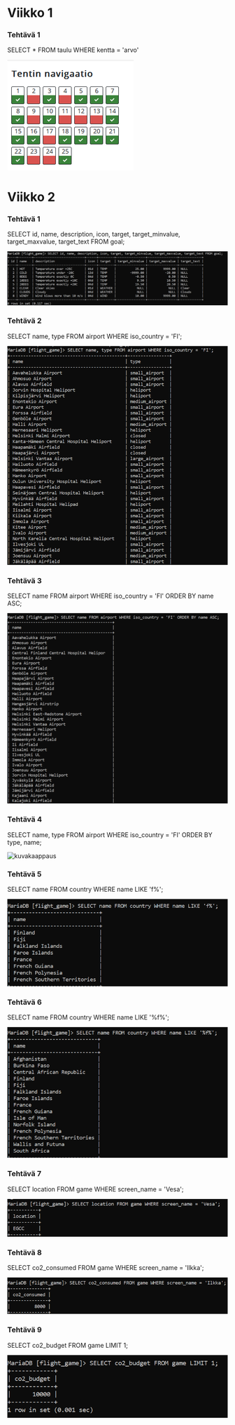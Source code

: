 # Viikko 1

### Tehtävä 1
SELECT * FROM taulu WHERE kentta = 'arvo'

![kuvakaappaus](viikko1.1.png)


# Viikko 2

### Tehtävä 1
SELECT id, name, description, icon, target, target_minvalue, target_maxvalue, target_text FROM goal;

![kuvakaappaus](Viikko2Teht1.png)

### Tehtävä 2
 SELECT name, type FROM airport WHERE iso_country = 'FI';

![kuvakaappaus](Viikko2Teht2.png)

### Tehtävä 3
SELECT name FROM airport WHERE iso_country = 'FI' ORDER BY name ASC;

![kuvakaappaus](Viikko2Teht3.png)


### Tehtävä 4
SELECT name, type FROM airport WHERE iso_country = 'FI' ORDER BY type, name;

![kuvakaappaus](Viikko2Teht)


### Tehtävä 5
SELECT name FROM country WHERE name LIKE 'f%';


![kuvakaappaus](Viikko2Teht5.png)


### Tehtävä 6
SELECT name FROM country WHERE name LIKE '%f%';


![kuvakaappaus](Viikko2Teht6.png)


### Tehtävä 7
SELECT location FROM game WHERE screen_name = 'Vesa';

![kuvakaappaus](Viikko2Teht7.png)

### Tehtävä 8
SELECT co2_consumed FROM game WHERE screen_name = 'Ilkka';

![kuvakaappaus](Viikko2Teht8.png)


### Tehtävä 9
SELECT co2_budget FROM game LIMIT 1;

![kuvakaappaus](Viikko2Teht9.png)



